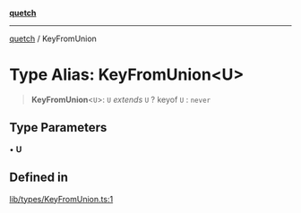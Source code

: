 [**quetch**](../README.md)

***

[quetch](../README.md) / KeyFromUnion

# Type Alias: KeyFromUnion\<U\>

> **KeyFromUnion**\<`U`\>: `U` *extends* `U` ? keyof `U` : `never`

## Type Parameters

• **U**

## Defined in

[lib/types/KeyFromUnion.ts:1](https://github.com/nevoland/quetch/blob/6249acbaaaaaeed54f7d39c2e784b6176249eef9/lib/types/KeyFromUnion.ts#L1)
